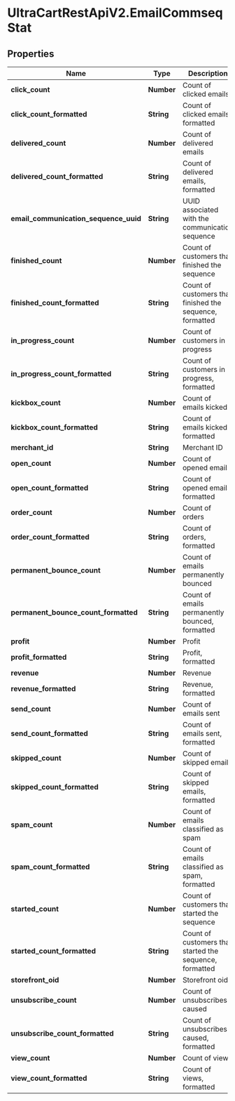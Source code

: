 # UltraCartRestApiV2.EmailCommseqStat

## Properties
Name | Type | Description | Notes
------------ | ------------- | ------------- | -------------
**click_count** | **Number** | Count of clicked emails | [optional] 
**click_count_formatted** | **String** | Count of clicked emails, formatted | [optional] 
**delivered_count** | **Number** | Count of delivered emails | [optional] 
**delivered_count_formatted** | **String** | Count of delivered emails, formatted | [optional] 
**email_communication_sequence_uuid** | **String** | UUID associated with the communication sequence | [optional] 
**finished_count** | **Number** | Count of customers that finished the sequence | [optional] 
**finished_count_formatted** | **String** | Count of customers that finished the sequence, formatted | [optional] 
**in_progress_count** | **Number** | Count of customers in progress | [optional] 
**in_progress_count_formatted** | **String** | Count of customers in progress, formatted | [optional] 
**kickbox_count** | **Number** | Count of emails kicked | [optional] 
**kickbox_count_formatted** | **String** | Count of emails kicked, formatted | [optional] 
**merchant_id** | **String** | Merchant ID | [optional] 
**open_count** | **Number** | Count of opened emails | [optional] 
**open_count_formatted** | **String** | Count of opened emails, formatted | [optional] 
**order_count** | **Number** | Count of orders | [optional] 
**order_count_formatted** | **String** | Count of orders, formatted | [optional] 
**permanent_bounce_count** | **Number** | Count of emails permanently bounced | [optional] 
**permanent_bounce_count_formatted** | **String** | Count of emails permanently bounced, formatted | [optional] 
**profit** | **Number** | Profit | [optional] 
**profit_formatted** | **String** | Profit, formatted | [optional] 
**revenue** | **Number** | Revenue | [optional] 
**revenue_formatted** | **String** | Revenue, formatted | [optional] 
**send_count** | **Number** | Count of emails sent | [optional] 
**send_count_formatted** | **String** | Count of emails sent, formatted | [optional] 
**skipped_count** | **Number** | Count of skipped emails | [optional] 
**skipped_count_formatted** | **String** | Count of skipped emails, formatted | [optional] 
**spam_count** | **Number** | Count of emails classified as spam | [optional] 
**spam_count_formatted** | **String** | Count of emails classified as spam, formatted | [optional] 
**started_count** | **Number** | Count of customers that started the sequence | [optional] 
**started_count_formatted** | **String** | Count of customers that started the sequence, formatted | [optional] 
**storefront_oid** | **Number** | Storefront oid | [optional] 
**unsubscribe_count** | **Number** | Count of unsubscribes caused | [optional] 
**unsubscribe_count_formatted** | **String** | Count of unsubscribes caused, formatted | [optional] 
**view_count** | **Number** | Count of views | [optional] 
**view_count_formatted** | **String** | Count of views, formatted | [optional] 


